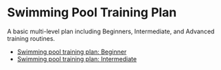 # Swimming Pool Training Plan
A basic multi-level plan including Beginners, Intermediate, and Advanced training routines.

- [Swimming pool training plan: Beginner](beginner.md)
- [Swimming pool training plan: Intermediate](intermediate.md)

